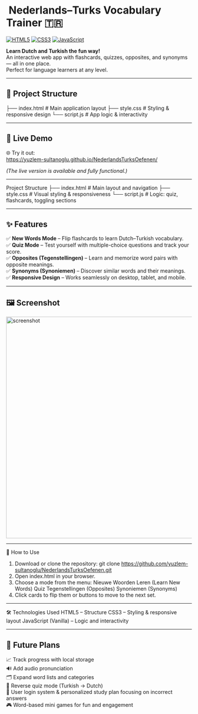 # ​​ Nederlands–Turks Vocabulary Trainer 🇹🇷
[![HTML5](https://img.shields.io/badge/HTML5-E34F26?logo=html5&logoColor=fff)](https://developer.mozilla.org/docs/Web/Guide/HTML/HTML5)
[![CSS3](https://img.shields.io/badge/CSS3-1572B6?logo=css3&logoColor=fff)](https://developer.mozilla.org/docs/Web/CSS)
[![JavaScript](https://img.shields.io/badge/JavaScript-F7DF1E?logo=javascript&logoColor=000)](https://developer.mozilla.org/docs/Web/JavaScript)

**Learn Dutch and Turkish the fun way!**  
An interactive web app with flashcards, quizzes, opposites, and synonyms — all in one place.  
Perfect for language learners at any level.

---

## 📂 Project Structure
├── index.html     # Main application layout
├── style.css      # Styling & responsive design
└── script.js      # App logic & interactivity

---

## 🚀 Live Demo

🌐 Try it out:  
https://yuzlem-sultanoglu.github.io/NederlandsTurksOefenen/

*(The live version is available and fully functional.)*  

---

Project Structure
├── index.html     # Main layout and navigation
├── style.css      # Visual styling & responsiveness
└── script.js      # Logic: quiz, flashcards, toggling sections

---

## ✨ Features

✅ **New Words Mode** – Flip flashcards to learn Dutch–Turkish vocabulary.  
✅ **Quiz Mode** – Test yourself with multiple-choice questions and track your score.  
✅ **Opposites (Tegenstellingen)** – Learn and memorize word pairs with opposite meanings.  
✅ **Synonyms (Synoniemen)** – Discover similar words and their meanings.  
✅ **Responsive Design** – Works seamlessly on desktop, tablet, and mobile.


---

## 🖼️ Screenshot

<img width="827" height="601" alt="screenshot" src="https://github.com/user-attachments/assets/3c668135-0550-491c-8a5e-14876ca342d7" />

---

🚀 How to Use
1. Download or clone the repository:
git clone https://github.com/yuzlem-sultanoglu/NederlandsTurksOefenen.git
2. Open index.html in your browser.
3. Choose a mode from the menu:
    Nieuwe Woorden Leren (Learn New Words)
    Quiz
    Tegenstellingen (Opposites)
    Synoniemen (Synonyms)
4. Click cards to flip them or buttons to move to the next set.

---

🛠️ Technologies Used
HTML5 – Structure
CSS3 – Styling & responsive layout
JavaScript (Vanilla) – Logic and interactivity

---

## 📌 Future Plans

📈 Track progress with local storage  
🔊 Add audio pronunciation  
🗂️ Expand word lists and categories  
🔄 Reverse quiz mode (Turkish → Dutch)  
👤 User login system & personalized study plan focusing on incorrect answers  
🎮 Word-based mini games for fun and engagement  

